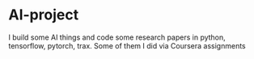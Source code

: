 # AI-project
I build some AI things and code some research papers in python, tensorflow, pytorch, trax. Some of them I did via Coursera assignments
